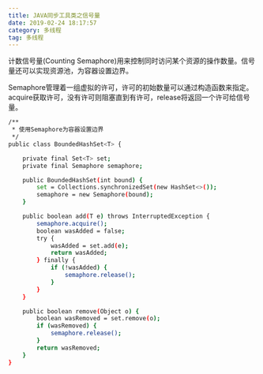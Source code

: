 ```yaml
---
title: JAVA同步工具类之信号量
date: 2019-02-24 18:17:57
category: 多线程
tag: 多线程
---
```


计数信号量(Counting Semaphore)用来控制同时访问某个资源的操作数量。信号量还可以实现资源池，为容器设置边界。

Semaphore管理着一组虚拟的许可，许可的初始数量可以通过构造函数来指定。acquire获取许可，没有许可则阻塞直到有许可，release将返回一个许可给信号量。

``` bash
/**
 * 使用Semaphore为容器设置边界
 */
public class BoundedHashSet<T> {

    private final Set<T> set;
    private final Semaphore semaphore;

    public BoundedHashSet(int bound) {
        set = Collections.synchronizedSet(new HashSet<>());
        semaphore = new Semaphore(bound);
    }

    public boolean add(T e) throws InterruptedException {
        semaphore.acquire();
        boolean wasAdded = false;
        try {
            wasAdded = set.add(e);
            return wasAdded;
        } finally {
            if (!wasAdded) {
                semaphore.release();
            }
        }
    }

    public boolean remove(Object o) {
        boolean wasRemoved = set.remove(o);
        if (wasRemoved) {
            semaphore.release();
        }
        return wasRemoved;
    }
}
```